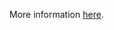 More information [here](https://docs.prismacloud.io/en/enterprise-edition/policy-reference/kubernetes-policies/kubernetes-policy-index/ensure-that-the-streaming-connection-idle-timeout-argument-is-not-set-to-0).
